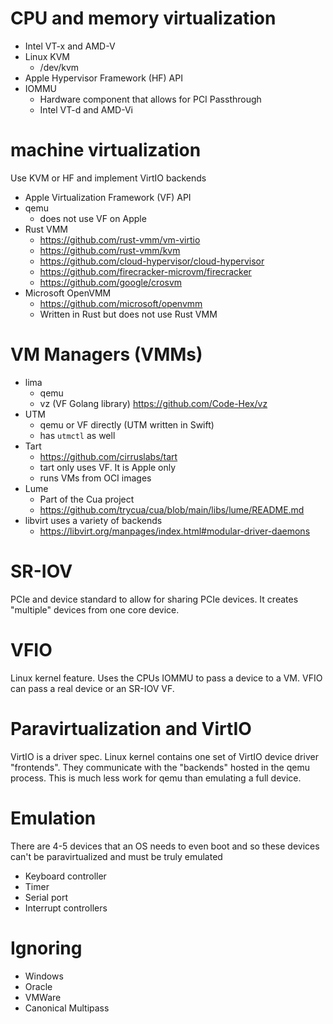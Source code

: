 # CPU and memory virtualization
* Intel VT-x and AMD-V
* Linux KVM
  * /dev/kvm
* Apple Hypervisor Framework (HF) API
* IOMMU
  * Hardware component that allows for PCI Passthrough
  * Intel VT-d and AMD-Vi


# machine virtualization
Use KVM or HF and implement VirtIO backends

* Apple Virtualization Framework (VF) API
* qemu
  * does not use VF on Apple
* Rust VMM
  * https://github.com/rust-vmm/vm-virtio
  * https://github.com/rust-vmm/kvm
  * https://github.com/cloud-hypervisor/cloud-hypervisor
  * https://github.com/firecracker-microvm/firecracker
  * https://github.com/google/crosvm
* Microsoft OpenVMM
  * https://github.com/microsoft/openvmm
  * Written in Rust but does not use Rust VMM


# VM Managers (VMMs)
* lima
  * qemu
  * vz (VF Golang library) https://github.com/Code-Hex/vz
* UTM
  * qemu or VF directly (UTM written in Swift)
  * has `utmctl` as well
* Tart
  * https://github.com/cirruslabs/tart
  * tart only uses VF. It is Apple only
  * runs VMs from OCI images
* Lume
  * Part of the Cua project
  * https://github.com/trycua/cua/blob/main/libs/lume/README.md
* libvirt uses a variety of backends
  * https://libvirt.org/manpages/index.html#modular-driver-daemons


# SR-IOV
PCIe and device standard to allow for sharing PCIe devices. It creates "multiple" devices from one core device.

# VFIO
Linux kernel feature. Uses the CPUs IOMMU to pass a device to a VM. VFIO can pass a real device or an SR-IOV VF.

# Paravirtualization and VirtIO
VirtIO is a driver spec. Linux kernel contains one set of VirtIO device driver "frontends". They communicate with the "backends" hosted in the qemu process. This is much less work for qemu than emulating a full device.

# Emulation
There are 4-5 devices that an OS needs to even boot and so these devices can't be paravirtualized and must be truly emulated
* Keyboard controller
* Timer
* Serial port
* Interrupt controllers


# Ignoring
* Windows
* Oracle
* VMWare
* Canonical Multipass
